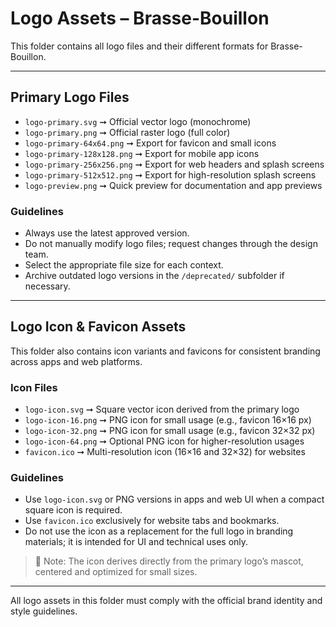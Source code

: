 # Logo Assets – Brasse-Bouillon

This folder contains all logo files and their different formats for Brasse-Bouillon.

---

## Primary Logo Files

* `logo-primary.svg` ➞ Official vector logo (monochrome)
* `logo-primary.png` ➞ Official raster logo (full color)
* `logo-primary-64x64.png` ➞ Export for favicon and small icons
* `logo-primary-128x128.png` ➞ Export for mobile app icons
* `logo-primary-256x256.png` ➞ Export for web headers and splash screens
* `logo-primary-512x512.png` ➞ Export for high-resolution splash screens
* `logo-preview.png` ➞ Quick preview for documentation and app previews

### Guidelines

* Always use the latest approved version.
* Do not manually modify logo files; request changes through the design team.
* Select the appropriate file size for each context.
* Archive outdated logo versions in the `/deprecated/` subfolder if necessary.

---

## Logo Icon & Favicon Assets

This folder also contains icon variants and favicons for consistent branding across apps and web platforms.

### Icon Files

* `logo-icon.svg` ➞ Square vector icon derived from the primary logo
* `logo-icon-16.png` ➞ PNG icon for small usage (e.g., favicon 16×16 px)
* `logo-icon-32.png` ➞ PNG icon for small usage (e.g., favicon 32×32 px)
* `logo-icon-64.png` ➞ Optional PNG icon for higher-resolution usages
* `favicon.ico` ➞ Multi-resolution icon (16×16 and 32×32) for websites

### Guidelines

* Use `logo-icon.svg` or PNG versions in apps and web UI when a compact square icon is required.
* Use `favicon.ico` exclusively for website tabs and bookmarks.
* Do not use the icon as a replacement for the full logo in branding materials; it is intended for UI and technical uses only.

> 🔹 Note: The icon derives directly from the primary logo’s mascot, centered and optimized for small sizes.

---

All logo assets in this folder must comply with the official brand identity and style guidelines.
